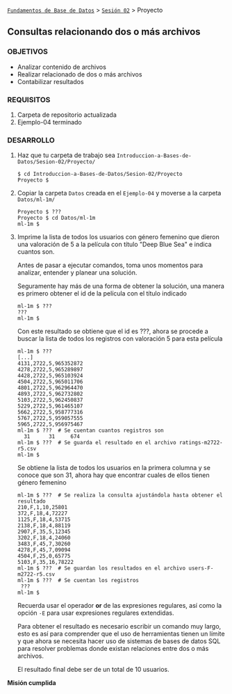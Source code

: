 [`Fundamentos de Base de Datos`](../../Readme.md) > [`Sesión 02`](../Readme.md) > Proyecto
## Consultas relacionando dos o más archivos

### OBJETIVOS
- Analizar contenido de archivos
- Realizar relacionado de dos o más archivos
- Contabilizar resultados

### REQUISITOS
1. Carpeta de repositorio actualizada
1. Ejemplo-04 terminado

### DESARROLLO
1. Haz que tu carpeta de trabajo sea `Introduccion-a-Bases-de-Datos/Sesion-02/Proyecto/`
   ```console
   $ cd Introduccion-a-Bases-de-Datos/Sesion-02/Proyecto
   Proyecto $
   ```

1. Copiar la carpeta `Datos` creada en el `Ejemplo-04` y moverse a la carpeta `Datos/ml-1m/`
   ```console
   Proyecto $ ???
   Proyecto $ cd Datos/ml-1m
   ml-1m $
   ```

1. Imprime la lista de todos los usuarios con género femenino que dieron una valoración de 5 a la película con título "Deep Blue Sea" e indica cuantos son.

   Antes de pasar a ejecutar comandos, toma unos momentos para analizar, entender y planear una solución.

   Seguramente hay más de una forma de obtener la solución, una manera es primero obtener el id de la película con el título indicado
   ```console
   ml-1m $ ???
   ???
   ml-1m $
   ```
   Con este resultado se obtiene que el id es ???, ahora se procede a buscar la lista de todos los registros con valoración 5 para esta película
   ```console
   ml-1m $ ???
   [...]
   4131,2722,5,965352872
   4278,2722,5,965289897
   4428,2722,5,965103924
   4504,2722,5,965011706
   4801,2722,5,962964470
   4893,2722,5,962732802
   5103,2722,5,962450837
   5229,2722,5,961465107
   5662,2722,5,958777316
   5767,2722,5,959057555
   5965,2722,5,956975467
   ml-1m $ ???  # Se cuentan cuantos registros son
     31      31     674
   ml-1m $ ???  # Se guarda el resultado en el archivo ratings-m2722-r5.csv
   ml-1m $
   ```
   Se obtiene la lista de todos los usuarios en la primera columna y se conoce que son 31, ahora hay que encontrar cuales de ellos tienen género femenino
   ```console
   ml-1m $ ???  # Se realiza la consulta ajustándola hasta obtener el resultado
   210,F,1,10,25801
   372,F,18,4,72227
   1125,F,18,4,53715
   2138,F,18,4,88119
   2907,F,35,5,12345
   3202,F,18,4,24060
   3483,F,45,7,30260
   4278,F,45,7,09094
   4504,F,25,0,65775
   5103,F,35,16,78222
   ml-1m $ ???  # Se guardan los resultados en el archivo users-F-m2722-r5.csv
   ml-1m $ ???  # Se cuentan los registros
    ???
   ml-1m $
   ```
   Recuerda usar el operador __or__ de las expresiones regulares, así como la opción `-E` para usar expresiones regulares extendidas.

   Para obtener el resultado es necesario escribir un comando muy largo, esto es así para comprender que el uso de herramientas tienen un límite y que ahora se necesita hacer uso de sistemas de bases de datos SQL para resolver problemas donde existan relaciones entre dos o más archivos.

   El resultado final debe ser de un total de 10 usuarios.

__Misión cumplida__
